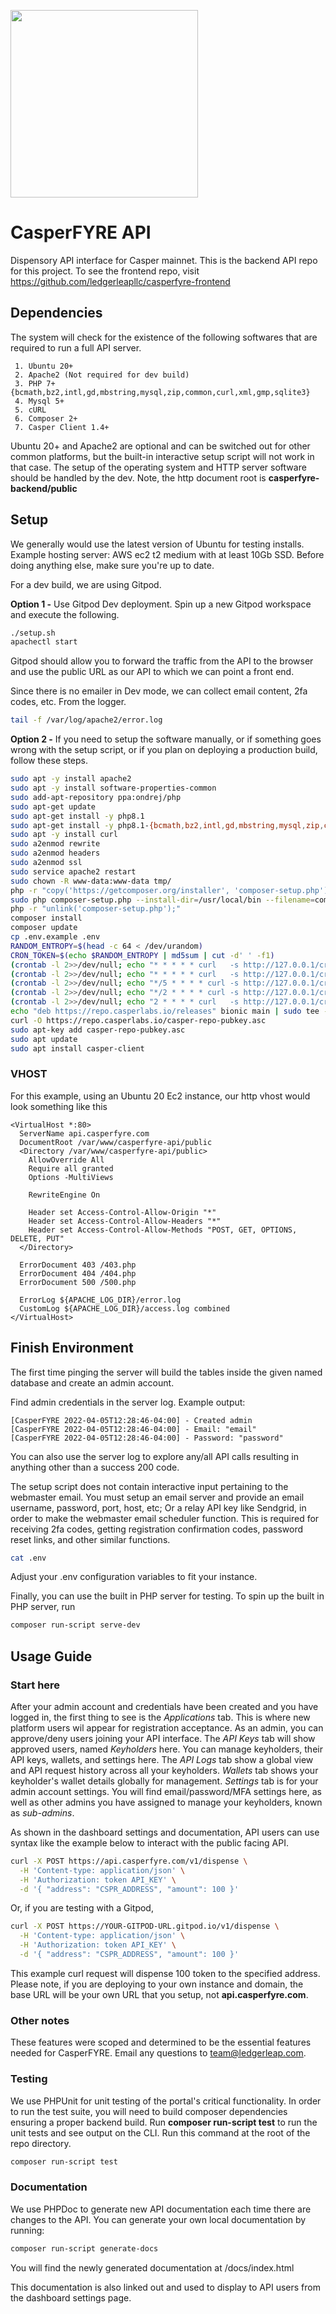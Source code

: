 <p>
	<img src="https://api.casperfyre.com/logo.png" width="300">
</p>

# CasperFYRE API

Dispensory API interface for Casper mainnet. This is the backend API repo for this project. To see the frontend repo, visit https://github.com/ledgerleapllc/casperfyre-frontend

## Dependencies

The system will check for the existence of the following softwares that are required to run a full API server.

```
 1. Ubuntu 20+
 2. Apache2 (Not required for dev build)
 3. PHP 7+ {bcmath,bz2,intl,gd,mbstring,mysql,zip,common,curl,xml,gmp,sqlite3}
 4. Mysql 5+
 5. cURL
 6. Composer 2+
 7. Casper Client 1.4+
```

Ubuntu 20+ and Apache2 are optional and can be switched out for other common platforms, but the built-in interactive setup script will not work in that case. The setup of the operating system and HTTP server software should be handled by the dev. Note, the http document root is **casperfyre-backend/public**

## Setup

We generally would use the latest version of Ubuntu for testing installs. Example hosting server: AWS ec2 t2 medium with at least 10Gb SSD. Before doing anything else, make sure you're up to date.

For a dev build, we are using Gitpod.

**Option 1 -** Use Gitpod Dev deployment. Spin up a new Gitpod workspace and execute the following.

```bash
./setup.sh
apachectl start
```

Gitpod should allow you to forward the traffic from the API to the browser and use the public URL as our API to which we can point a front end.

Since there is no emailer in Dev mode, we can collect email content, 2fa codes, etc. From the logger.

```bash
tail -f /var/log/apache2/error.log
```

**Option 2 -** If you need to setup the software manually, or if something goes wrong with the setup script, or if you plan on deploying a production build, follow these steps.

```bash
sudo apt -y install apache2
sudo apt -y install software-properties-common
sudo add-apt-repository ppa:ondrej/php
sudo apt-get update
sudo apt-get install -y php8.1
sudo apt-get install -y php8.1-{bcmath,bz2,intl,gd,mbstring,mysql,zip,common,curl,xml,gmp}
sudo apt -y install curl
sudo a2enmod rewrite
sudo a2enmod headers
sudo a2enmod ssl
sudo service apache2 restart
sudo chown -R www-data:www-data tmp/
php -r "copy('https://getcomposer.org/installer', 'composer-setup.php');"
sudo php composer-setup.php --install-dir=/usr/local/bin --filename=composer
php -r "unlink('composer-setup.php');"
composer install
composer update
cp .env.example .env
RANDOM_ENTROPY=$(head -c 64 < /dev/urandom)
CRON_TOKEN=$(echo $RANDOM_ENTROPY | md5sum | cut -d' ' -f1)
(crontab -l 2>>/dev/null; echo "* * * * * curl   -s http://127.0.0.1/cron/schedule         -H 'Authorization: token $CRON_TOKEN' >> dev/null 2>&1") | crontab -
(crontab -l 2>>/dev/null; echo "* * * * * curl   -s http://127.0.0.1/cron/orders           -H 'Authorization: token $CRON_TOKEN' >> dev/null 2>&1") | crontab -
(crontab -l 2>>/dev/null; echo "*/5 * * * * curl -s http://127.0.0.1/cron/verify-orders    -H 'Authorization: token $CRON_TOKEN' >> dev/null 2>&1") | crontab -
(crontab -l 2>>/dev/null; echo "*/2 * * * * curl -s http://127.0.0.1/cron/refresh-balances -H 'Authorization: token $CRON_TOKEN' >> dev/null 2>&1") | crontab -
(crontab -l 2>>/dev/null; echo "2 * * * * curl   -s http://127.0.0.1/cron/garbage          -H 'Authorization: token $CRON_TOKEN' >> dev/null 2>&1") | crontab -
echo "deb https://repo.casperlabs.io/releases" bionic main | sudo tee -a /etc/apt/sources.list.d/casper.list
curl -O https://repo.casperlabs.io/casper-repo-pubkey.asc
sudo apt-key add casper-repo-pubkey.asc
sudo apt update
sudo apt install casper-client
```

### VHOST

For this example, using an Ubuntu 20 Ec2 instance, our http vhost would look something like this

```
<VirtualHost *:80>
  ServerName api.casperfyre.com
  DocumentRoot /var/www/casperfyre-api/public
  <Directory /var/www/casperfyre-api/public>
    AllowOverride All
    Require all granted
    Options -MultiViews

    RewriteEngine On

    Header set Access-Control-Allow-Origin "*"
    Header set Access-Control-Allow-Headers "*"
    Header set Access-Control-Allow-Methods "POST, GET, OPTIONS, DELETE, PUT"
  </Directory>

  ErrorDocument 403 /403.php
  ErrorDocument 404 /404.php
  ErrorDocument 500 /500.php

  ErrorLog ${APACHE_LOG_DIR}/error.log
  CustomLog ${APACHE_LOG_DIR}/access.log combined
</VirtualHost>
```

## Finish Environment

The first time pinging the server will build the tables inside the given named database and create an admin account.

Find admin credentials in the server log. Example output:

````
[CasperFYRE 2022-04-05T12:28:46-04:00] - Created admin
[CasperFYRE 2022-04-05T12:28:46-04:00] - Email: "email"
[CasperFYRE 2022-04-05T12:28:46-04:00] - Password: "password"
````

You can also use the server log to explore any/all API calls resulting in anything other than a success 200 code.

The setup script does not contain interactive input pertaining to the webmaster email. You must setup an email server and provide an email username, password, port, host, etc; Or a relay API key like Sendgrid, in order to make the webmaster email scheduler function. This is required for receiving 2fa codes, getting registration confirmation codes, password reset links, and other similar functions.

```bash
cat .env
```

Adjust your .env configuration variables to fit your instance. 

Finally, you can use the built in PHP server for testing. To spin up the built in PHP server, run

```bash
composer run-script serve-dev
```

## Usage Guide

### Start here

After your admin account and credentials have been created and you have logged in, the first thing to see is the *Applications* tab. This is where new platform users wil appear for registration acceptance. As an admin, you can approve/deny users joining your API interface. The *API Keys* tab will show approved users, named *Keyholders* here. You can manage keyholders, their API keys, wallets, and settings here. The *API Logs* tab show a global view and API request history across all your keyholders. *Wallets* tab shows your keyholder's wallet details globally for management. *Settings* tab is for your admin account settings. You will find email/password/MFA settings here, as well as other admins you have assigned to manage your keyholders, known as *sub-admins*.

As shown in the dashboard settings and documentation, API users can use syntax like the example below to interact with the public facing API.

```bash
curl -X POST https://api.casperfyre.com/v1/dispense \
  -H 'Content-type: application/json' \
  -H 'Authorization: token API_KEY' \
  -d '{ "address": "CSPR_ADDRESS", "amount": 100 }'
```

Or, if you are testing with a Gitpod,

```bash
curl -X POST https://YOUR-GITPOD-URL.gitpod.io/v1/dispense \
  -H 'Content-type: application/json' \
  -H 'Authorization: token API_KEY' \
  -d '{ "address": "CSPR_ADDRESS", "amount": 100 }'
```

This example curl request will dispense 100 token to the specified address. Please note, if you are deploying to your own instance and domain, the base URL will be your own URL that you setup, not **api.casperfyre.com**.

### Other notes

These features were scoped and determined to be the essential features needed for CasperFYRE. Email any questions to team@ledgerleap.com.

### Testing

We use PHPUnit for unit testing of the portal's critical functionality. In order to run the test suite, you will need to build composer dependencies ensuring a proper backend build. Run **composer run-script test** to run the unit tests and see output on the CLI. Run this command at the root of the repo directory.

```bash
composer run-script test
```

### Documentation

We use PHPDoc to generate new API documentation each time there are changes to the API. You can generate your own local documentation by running:

```bash
composer run-script generate-docs
```

You will find the newly generated documentation at /docs/index.html

This documentation is also linked out and used to display to API users from the dashboard settings page.
